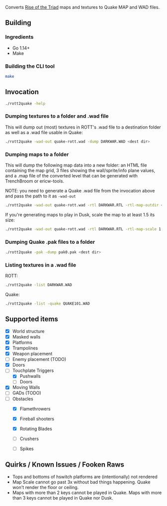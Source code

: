 Converts [Rise of the Triad](https://www.gog.com/game/rise_of_the_triad__dark_war) maps and textures to Quake MAP and WAD files.

## Building

### Ingredients

* Go 1.14+
* Make

### Building the CLI tool

```bash
make
```

## Invocation

```bash
./rott2quake -help
```

### Dumping textures to a folder and .wad file

This will dump out (most) textures in ROTT's .wad file to a destination folder as well as a .wad file usable in Quake:

```bash
./rott2quake -wad-out quake-rott.wad -dump DARKWAR.WAD <dest dir>
```

### Dumping maps to a folder

This will dump the following map data into a new folder: an HTML file containing the map grid, 3 files showing the wall/sprite/info plane values, and a .map file of the converted level that can be generated with TrenchBroom or ericw-tools.

NOTE: you need to generate a Quake .wad file from the invocation above and pass the path to it as `-wad-out`

```bash
./rott2quake -wad-out quake-rott.wad -rtl DARKWAR.RTL -rtl-map-outdir <dest dir>
```

If you're generating maps to play in Dusk, scale the map to at least 1.5 its size:
```bash
./rott2quake -wad-out quake-rott.wad -rtl DARKWAR.RTL -rtl-map-scale 1.5 -rtl-map-outdir <dest dir>
```

### Dumping Quake .pak files to a folder

```bash
./rott2quake -pak -dump pak0.pak <dest dir>
```

### Listing textures in a .wad file

ROTT:
```bash
./rott2quake -list DARKWAR.WAD
```

Quake:
```bash
./rott2quake -list -quake QUAKE101.WAD
```


## Supported items

- [X] World structure
- [X] Masked walls
- [X] Platforms
- [X] Trampolines
- [X] Weapon placement
- [ ] Enemy placement (TODO)
- [X] Doors
- [ ] Touchplate Triggers
  - [X] Pushwalls
  - [ ] Doors
- [X] Moving Walls
- [ ] GADs (TODO)
- [ ] Obstacles
  - [X] Flamethrowers
  - [X] Fireball shooters
  - [X] Rotating Blades
  - [ ] Crushers
  - [ ] Spikes


## Quirks / Known Issues / Fooken Raws

- Tops and bottoms of hswitch platforms are (intentionally) not rendered
- Map Scale cannot go past 3x without bad things happening. Quake won't
  render the floor or ceiling.
- Maps with more than 2 keys cannot be played in Quake. Maps with more
  than 3 keys cannot be played in Quake nor Dusk.
